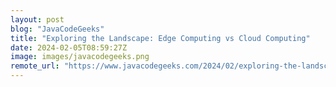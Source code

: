 ```yaml
---
layout: post
blog: "JavaCodeGeeks"
title: "Exploring the Landscape: Edge Computing vs Cloud Computing"
date: 2024-02-05T08:59:27Z
image: images/javacodegeeks.png
remote_url: "https://www.javacodegeeks.com/2024/02/exploring-the-landscape-edge-computing-vs-cloud-computing.html"
---
```

